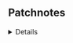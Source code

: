 ## Patchnotes

<details>

<div align="center"><h3>Version 1.0.5 - (15/08/2024) </h3></div>
  
--------

- Fixed crash related to `unset OLDPWD` (unset OLDPWD + (cd -- or cd -)) <br>
- Fixed `""` and `''` error display (('' or "") + enter) <br>
- Fixed displaying temp file on heredoc (`echo << a`) <br>
- Fixed an occasion problem with quotes when expanding (`export a='"'` + `echo $a$USER`) <br>

---------
</details>
